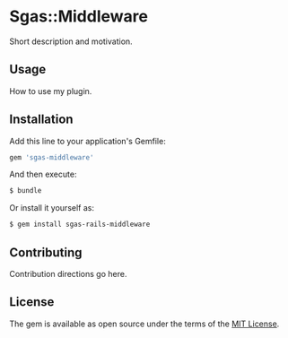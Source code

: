# Sgas::Middleware
Short description and motivation.

## Usage
How to use my plugin.

## Installation
Add this line to your application's Gemfile:

```ruby
gem 'sgas-middleware'
```

And then execute:
```bash
$ bundle
```

Or install it yourself as:
```bash
$ gem install sgas-rails-middleware
```

## Contributing
Contribution directions go here.

## License
The gem is available as open source under the terms of the [MIT License](https://opensource.org/licenses/MIT).
